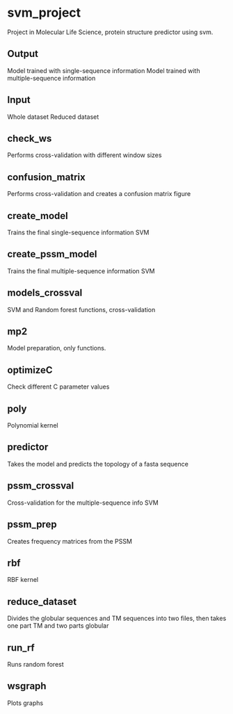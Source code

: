 # svm_project
Project in Molecular Life Science, protein structure predictor using svm.

Output
-
Model trained with single-sequence information
Model trained with multiple-sequence information

Input
-
Whole dataset
Reduced dataset

check_ws
-
Performs cross-validation with different window sizes

confusion_matrix
-
Performs cross-validation and creates a confusion matrix figure

create_model
-
Trains the final single-sequence information SVM

create_pssm_model
-
Trains the final multiple-sequence information SVM

models_crossval
-
SVM and Random forest functions, cross-validation

mp2
-
Model preparation, only functions. 

optimizeC
-
Check different C parameter values

poly
-
Polynomial kernel

predictor
-
Takes the model and predicts the topology of a fasta sequence 

pssm_crossval
-
Cross-validation for the multiple-sequence info SVM

pssm_prep
-
Creates frequency matrices from the PSSM

rbf
-
RBF kernel

reduce_dataset
-
Divides the globular sequences and TM sequences into two files, then takes one part TM and two parts globular

run_rf
-
Runs random forest 

wsgraph
-
Plots graphs

